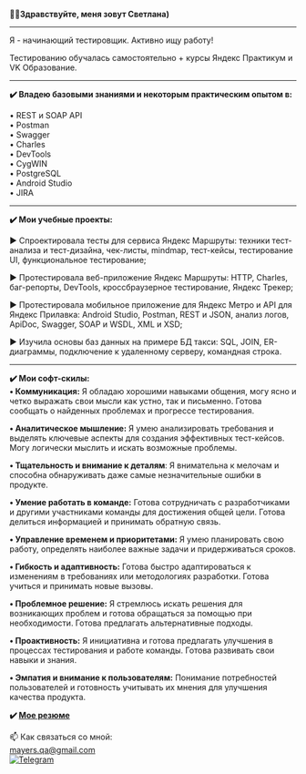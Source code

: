 👩‍💻**Здравствуйте, меня зовут Светлана)**
____________________________________________
Я - начинающий тестировщик. Активно ищу работу!

Тестированию обучалась самостоятельно + курсы Яндекс Практикум и VK Образование.
________________

**✔️ Владею базовыми знаниями и некоторым практическим опытом в:**

&bull; REST и SOAP API <br>
&bull; Postman <br>
&bull; Swagger <br>
&bull; Charles <br>
&bull; DevTools <br>
&bull; CygWIN <br>
&bull; PostgreSQL <br>
&bull; Android Studio <br>
&bull; JIRA <br>
________________________________
**✔️ Мои учебные проекты:** <br>

► Спроектировала тесты для сервиса Яндекс Маршруты: техники тест-анализа и тест-дизайна, чек-листы, mindmap, тест-кейсы, тестирование UI, функциональное тестирование; <br>

► Протестировала веб-приложение Яндекс Маршруты: HTTP, Charles, баг-репорты, DevTools, кроссбраузерное тестирование, Яндекс Трекер; <br>

► Протестировала мобильное приложение для Яндекс Метро и API для Яндекс Прилавка: Android Studio, Postman, REST и JSON, анализ логов, ApiDoc, Swagger, SOAP и WSDL, XML и XSD; <br>

► Изучила основы баз данных на примере БД такси: SQL, JOIN, ER-диаграммы, подключение к удаленному серверу, командная строка. <br>

_________________________
**✔️ Мои софт-скилы:** <br>
**&bull; Коммуникация:** Я обладаю хорошими навыками общения, могу ясно и четко выражать свои мысли как устно, так и письменно. Готова сообщать о найденных проблемах и прогрессе тестирования. <br>

**&bull; Аналитическое мышление:** Я умею анализировать требования и выделять ключевые аспекты для создания эффективных тест-кейсов. Могу логически мыслить и искать возможные проблемы. <br>

**&bull; Тщательность и внимание к деталям**: Я внимательна к мелочам и способна обнаруживать даже самые незначительные ошибки в продукте. <br>

**&bull; Умение работать в команде:** Готова сотрудничать с разработчиками и другими участниками команды для достижения общей цели. Готова делиться информацией и принимать обратную связь. <br>

**&bull; Управление временем и приоритетами:** Я умею планировать свою работу, определять наиболее важные задачи и придерживаться сроков. <br>

**&bull; Гибкость и адаптивность:** Готова быстро адаптироваться к изменениям в требованиях или методологиях разработки. Готова учиться и принимать новые вызовы. <br>

**&bull; Проблемное решение:** Я стремлюсь искать решения для возникающих проблем и готова обращаться за помощью при необходимости. Готова предлагать альтернативные подходы. <br>

**&bull; Проактивность:** Я инициативна и готова предлагать улучшения в процессах тестирования и работе команды. Готова развивать свои навыки и знания. <br>

**&bull; Эмпатия и внимание к пользователям:** Понимание потребностей пользователей и готовность учитывать их мнения для улучшения качества продукта. <br>

**✔️ [Мое резюме]([url](https://github.com/SvetlanaMayer/SvetlanaMayer/blob/main/%D0%A0%D0%B5%D0%B7%D1%8E%D0%BC%D0%B5_%D0%9C%D0%B0%D0%B9%D0%B5%D1%80%20%D0%A1%D0%B2%D0%B5%D1%82%D0%BB%D0%B0%D0%BD%D0%B0_QA%20Engineer.pdf))** <br>


📫 Как связаться со мной: <br>
mayers.qa@gmail.com  <br>
[![Telegram](https://img.shields.io/badge/Telegram-2CA5E0?style=for-the-badge&logo=telegram&logoColor=white)](https://t.me/svetlana_mayer1)


